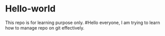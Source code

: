 # Hello-world
This repo is for learning purpose only.
#Hello everyone, I am trying to learn how to manage repo on git effectively. 
